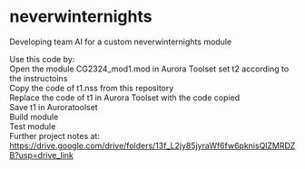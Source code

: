 # neverwinternights
Developing team AI for a custom neverwinternights module

Use this code by:  
Open the module CG2324_mod1.mod in Aurora Toolset set t2 according to the instructoins  
Copy the code of t1.nss from this repository  
Replace the code of t1 in Aurora Toolset with the code copied  
Save t1 in Auroratoolset  
Build module  
Test module  
Further project notes at: https://drive.google.com/drive/folders/13f_L2jy85jyraWf6fw6pknisQlZMRDZB?usp=drive_link
